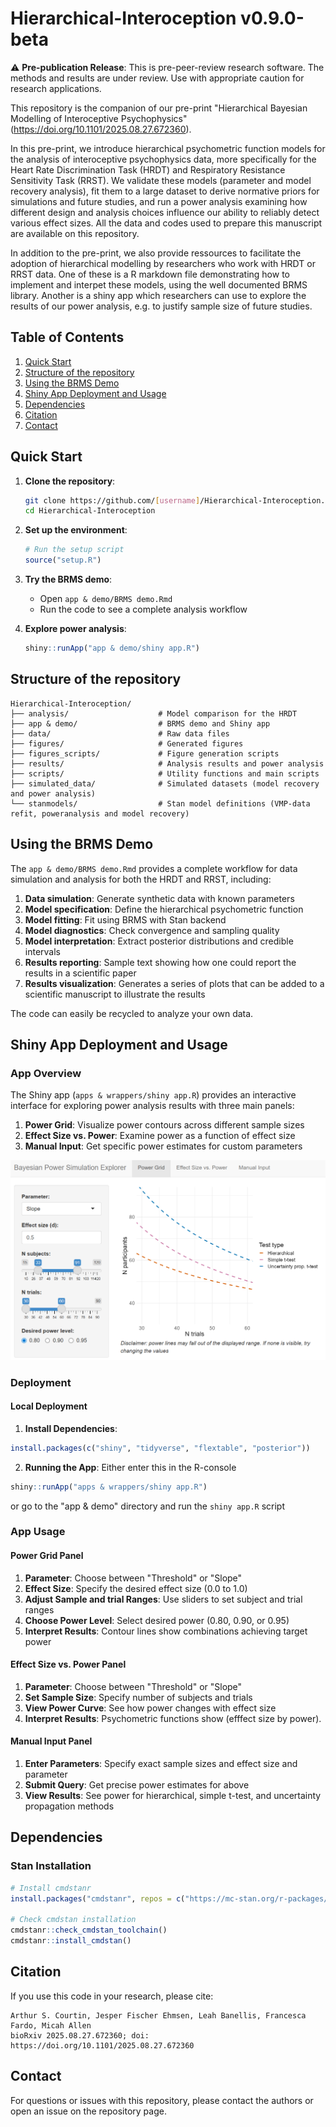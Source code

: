 # Hierarchical-Interoception v0.9.0-beta

⚠️ **Pre-publication Release**: This is pre-peer-review research software. The methods and results are under review. Use with appropriate caution for research applications.

This repository is the companion of our pre-print "Hierarchical Bayesian Modelling of Interoceptive Psychophysics" (https://doi.org/10.1101/2025.08.27.672360).

In this pre-print, we introduce hierarchical psychometric function models for the analysis of interoceptive psychophysics data, more specifically for the Heart Rate Discrimination Task (HRDT) and Respiratory Resistance Sensitivity Task (RRST).
We validate these models (parameter and model recovery analysis), fit them to a large dataset to derive normative priors for simulations and future studies, and run a power analysis examining how different design and analysis choices influence our ability to reliably detect various effect sizes. 
All the data and codes used to prepare this manuscript are available on this repository.

In addition to the pre-print, we also provide ressources to facilitate the adoption of hierarchical modelling by researchers who work with HRDT or RRST data.
One of these is a R markdown file demonstrating how to implement and interpet these models, using the well documented BRMS library.
Another is a shiny app which researchers can use to explore the results of our power analysis, e.g. to justify sample size of future studies.

## Table of Contents
1. [Quick Start](#quick-start)
2. [Structure of the repository](#structure-of-the-repository)
3. [Using the BRMS Demo](#using-the-brms-demo)
4. [Shiny App Deployment and Usage](#shiny-app-deployment-and-usage)
5. [Dependencies](#dependencies)
6. [Citation](#citation)
7. [Contact](#contact)

## Quick Start

1. **Clone the repository**:
   ```bash
   git clone https://github.com/[username]/Hierarchical-Interoception.git
   cd Hierarchical-Interoception
   ```

2. **Set up the environment**:
   ```r
   # Run the setup script
   source("setup.R")
   ```

3. **Try the BRMS demo**:
   - Open `app & demo/BRMS demo.Rmd`
   - Run the code to see a complete analysis workflow

4. **Explore power analysis**:
   ```r
   shiny::runApp("app & demo/shiny app.R")
   ```

## Structure of the repository

```
Hierarchical-Interoception/
├── analysis/                    # Model comparison for the HRDT
├── app & demo/                  # BRMS demo and Shiny app
├── data/                        # Raw data files
├── figures/                     # Generated figures
├── figures_scripts/             # Figure generation scripts
├── results/                     # Analysis results and power analysis
├── scripts/                     # Utility functions and main scripts
├── simulated_data/              # Simulated datasets (model recovery and power analysis)
└── stanmodels/                  # Stan model definitions (VMP-data refit, poweranalysis and model recovery)
```

## Using the BRMS Demo

The `app & demo/BRMS demo.Rmd` provides a complete workflow for data simulation and analysis for both the HRDT and RRST, including:

1. **Data simulation**: Generate synthetic data with known parameters
2. **Model specification**: Define the hierarchical psychometric function
3. **Model fitting**: Fit using BRMS with Stan backend
4. **Model diagnostics**: Check convergence and sampling quality
5. **Model interpretation**: Extract posterior distributions and credible intervals
5. **Results reporting**: Sample text showing how one could report the results in a scientific paper
5. **Results visualization**: Generates a series of plots that can be added to a scientific manuscript to illustrate the results

The code can easily be recycled to analyze your own data.

## Shiny App Deployment and Usage

### App Overview

The Shiny app (`apps & wrappers/shiny app.R`) provides an interactive interface for exploring power analysis results with three main panels:

1. **Power Grid**: Visualize power contours across different sample sizes
2. **Effect Size vs. Power**: Examine power as a function of effect size
3. **Manual Input**: Get specific power estimates for custom parameters

![Shiny App Power Grid Interface](figures/Shiny_S1.png)

### Deployment

#### Local Deployment

1. **Install Dependencies**:
```r
install.packages(c("shiny", "tidyverse", "flextable", "posterior"))
```

2. **Running the App**:
Either enter this in the R-console
```r
shiny::runApp("apps & wrappers/shiny app.R")
```
or go to the "app & demo" directory and run the `shiny app.R` script 

### App Usage

#### Power Grid Panel

1. **Parameter**: Choose between "Threshold" or "Slope"
2. **Effect Size**: Specify the desired effect size (0.0 to 1.0)
3. **Adjust Sample and trial Ranges**: Use sliders to set subject and trial ranges
4. **Choose Power Level**: Select desired power (0.80, 0.90, or 0.95)
5. **Interpret Results**: Contour lines show combinations achieving target power

#### Effect Size vs. Power Panel

1. **Parameter**: Choose between "Threshold" or "Slope"
2. **Set Sample Size**: Specify number of subjects and trials
3. **View Power Curve**: See how power changes with effect size
3. **Interpret Results**: Psychometric functions show (efffect size by power).

#### Manual Input Panel

1. **Enter Parameters**: Specify exact sample sizes and effect size and parameter
2. **Submit Query**: Get precise power estimates for above
3. **View Results**: See power for hierarchical, simple t-test, and uncertainty propagation methods

## Dependencies

### Stan Installation
```r
# Install cmdstanr
install.packages("cmdstanr", repos = c("https://mc-stan.org/r-packages/", getOption("repos")))

# Check cmdstan installation
cmdstanr::check_cmdstan_toolchain()
cmdstanr::install_cmdstan()
```

## Citation

If you use this code in your research, please cite:

```
Arthur S. Courtin, Jesper Fischer Ehmsen, Leah Banellis, Francesca Fardo, Micah Allen
bioRxiv 2025.08.27.672360; doi: https://doi.org/10.1101/2025.08.27.672360
```

## Contact

For questions or issues with this repository, please contact the authors or open an issue on the repository page.
